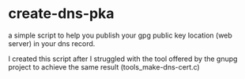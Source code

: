 # create-dns-pka

a simple script to help you publish your gpg public key location (web server) in your dns record.

I created this script after I struggled with the tool offered by the gnupg project to achieve the same result (tools_make-dns-cert.c)

